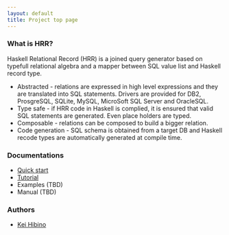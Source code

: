 ```yaml
---
layout: default
title: Project top page
---
```


### What is HRR?

Haskell Relational Record (HRR) is a joined query generator based on typefull relational algebra and a mapper between SQL value list and Haskell record type.

- Abstracted - relations are expressed in high level expressions and they are translated into SQL statements. Drivers are provided for DB2, ProsgreSQL, SQLite, MySQL, MicroSoft SQL Server and OracleSQL.
- Type safe - if HRR code in Haskell is complied, it is ensured that valid SQL statements are generated. Even place holders are typed.
- Composable - relations can be composed to build a bigger relation.
- Code generation - SQL schema is obtained from a target DB and Haskell recode types are automatically generated at compile time.

### Documentations

- [Quick start](quickstart.html)
- [Tutorial](tutorial.html)
- Examples (TBD)
- Manual (TBD)

### Authors

- [Kei Hibino](https://github.com/khibino/)
